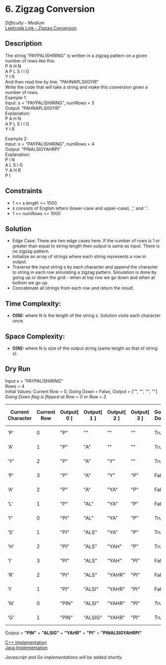 # 6. Zigzag Conversion
*Difficulty - Medium*  
[Leetcode Link - Zigzag Conversion](https://leetcode.com/problems/zigzag-conversion/description/)
## Description
The string "PAYPALISHIRING" is written in a zigzag pattern on a given number of rows like this:  
P   A   H   N  
A P L S I I G  
Y   I   R  
And then read line by line: "PAHNAPLSIIGYIR"  
Write the code that will take a string and make this conversion given a number of rows.  
Example 1:  
Input: s = "PAYPALISHIRING", numRows = 3  
Output: "PAHNAPLSIIGYIR"  
Explanation:  
P     A     H     N  
A  P  L  S  I  I  G  
Y     I     R  

Example 2:  
Input: s = "PAYPALISHIRING", numRows = 4  
Output: "PINALSIGYAHRPI"  
Explanation:  
P       I       N  
A    L  S    I  G  
Y  A    H  R  
P       I

## Constraints
* 1 <= s.length <= 1000
* s consists of English letters (lower-case and upper-case), ',' and '.'.
* 1 <= numRows <= 1000

## Solution
* Edge Case: There are two edge cases here. If the number of rows is 1 or greater than equal to string length then output is same as input. There is no zigzag pattern.
* Initialize an array of strings where each string represents a row in output.
* Traverse the input string s by each character and append the character to string in each row simulating a zigzag pattern. Simulation is done by going up or down the grid - when at top row we go down and when at bottom we go up.
* Concatenate all strings from each row and return the result.

## Time Complexity:
* **O(N):** where N is the length of the string s. Solution visits each character once.
## Space Complexity:
* **O(N):** where N is size of the output string (same length as that of string s).

## Dry Run
Input s = "PAYPALISHIRING"  
Rows = 4  
Initial Values: Current Row = 0, Going Down = False, Output = ["", "", "", ""]  
*Going Down flag is flipped at Row = 0 or Row = 3*  

| Current Character | Current Row | Output[ 0 ] | Output[ 1 ] | Output[ 2 ] | Output[ 3 ] | Going Down | New Current Row |
| ----------------- | ----------- | ----------- | ----------- | ----------- | ----------- | ---------- | --------------- |
| 'P'               | 0           | "P"         | ""          | ""          | ""          | True       | 0 + 1 = 1       |
| 'A'               | 1           | "P"         | "A"         | ""          | ""          | True       | 1 + 1 = 2       |
| 'Y'               | 2           | "P"         | "A"         | "Y"         | ""          | True       | 2 + 1 = 3       |
| 'P'               | 3           | "P"         | "A"         | "Y"         | "P"         | False      | 3 - 1 = 2       |
| 'A'               | 2           | "P"         | "A"         | "YA"        | "P"         | False      | 2 - 1 = 1       |
| 'L'               | 1           | "P"         | "AL"        | "YA"        | "P"         | False      | 1 - 1 = 0       |
| 'I"               | 0           | "PI"        | "AL"        | "YA"        | "P"         | True       | 0 + 1 = 1       |
| 'S'               | 1           | "PI"        | "ALS"       | "YA"        | "P"         | True       | 1 + 1 = 2       |
| 'H'               | 2           | "PI"        | "ALS"       | "YAH"       | "P"         | True       | 2 + 1 = 3       |
| 'I'               | 3           | "PI"        | "ALS"       | "YAH"       | "PI"        | False      | 3 - 1 = 2       |
| 'R'               | 2           | "PI"        | "ALS"       | "YAHR"      | "PI"        | False      | 2 - 1 = 1       |
| 'I'               | 1           | "PI"        | "ALSI"      | "YAHR"      | "PI"        | False      | 1 - 1 = 0       |
| 'N'               | 0           | "PIN"       | "ALSI"      | "YAHR"      | "PI"        | True       | 0 + 1 = 1       |
| 'G'               | 1           | "PIN"       | "ALSIG"     | "YAHR"      | "PI"        | True       | 1 + 1 = 2       |

Output = **"PIN"** + **"ALSIG"** + **"YAHR"** + **"PI"** = **"PINALSIGYAHRPI"**  

[C++ Implementation](./zigZagConversion.cpp)  
[Java Implementation](./Solution.java)  

*Javascript and Go implementations will be added shortly.*